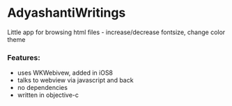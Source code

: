 # AdyashantiWritings

Little app for browsing html files - increase/decrease fontsize, change color theme

### Features:
- uses WKWebivew, added in iOS8
- talks to webview via javascript and back
- no dependencies
- written in objective-c
